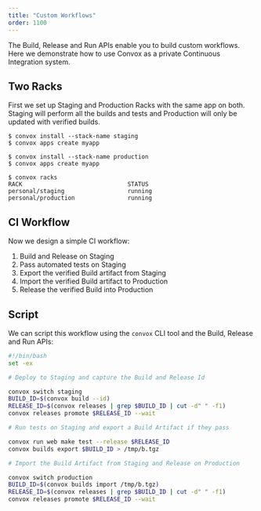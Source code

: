 ```yaml
---
title: "Custom Workflows"
order: 1100
---
```


The Build, Release and Run APIs enable you to build custom workflows. Here we demonstrate how to use Convox as a private Continuous Integration system.

## Two Racks

First we set up Staging and Production Racks with the same app on both. Staging will perform all the builds and tests and Production will only be updated with verified builds.

```
$ convox install --stack-name staging
$ convox apps create myapp

$ convox install --stack-name production
$ convox apps create myapp

$ convox racks
RACK                              STATUS
personal/staging                  running
personal/production               running
```

## CI Workflow

Now we design a simple CI workflow:

1. Build and Release on Staging
2. Pass automated tests on Staging
3. Export the verified Build artifact from Staging
4. Import the verified Build artifact to Production
5. Release the verified Build into Production

## Script

We can script this workflow using the `convox` CLI tool and the Build, Release and Run APIs:

```bash
#!/bin/bash
set -ex

# Deploy to Staging and capture the Build and Release Id

convox switch staging
BUILD_ID=$(convox build --id)
RELEASE_ID=$(convox releases | grep $BUILD_ID | cut -d" " -f1)
convox releases promote $RELEASE_ID --wait

# Run tests on Staging and export a Build Artifact if they pass

convox run web make test --release $RELEASE_ID
convox builds export $BUILD_ID > /tmp/b.tgz

# Import the Build Artifact from Staging and Release on Production

convox switch production
BUILD_ID=$(convox builds import /tmp/b.tgz)
RELEASE_ID=$(convox releases | grep $BUILD_ID | cut -d" " -f1)
convox releases promote $RELEASE_ID --wait
```